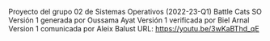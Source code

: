 Proyecto del grupo 02 de Sistemas Operativos (2022-23-Q1)
Battle Cats SO
Versión 1 generada por Oussama Ayat
Versión 1 verificada por Biel Arnal
Version 1 comunicada por Aleix Balust
URL: https://youtu.be/3wKaBThd_qE
